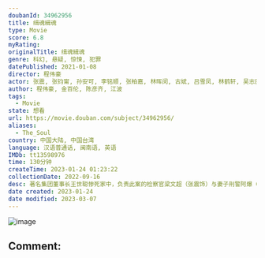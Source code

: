 ```yaml
---
doubanId: 34962956
title: 缉魂緝魂
type: Movie
score: 6.8
myRating: 
originalTitle: 缉魂緝魂
genre: 科幻, 悬疑, 惊悚, 犯罪
datePublished: 2021-01-08
director: 程伟豪
actor: 张震, 张钧甯, 孙安可, 李铭顺, 张柏嘉, 林晖闵, 古斌, 吕雪凤, 林鹤轩, 吴志庆, 张哲豪, 范姜泰基, 林明森, 王道南, 洪毓璟
author: 程伟豪, 金百伦, 陈彦齐, 江波
tags:
  - Movie
state: 想看
url: https://movie.douban.com/subject/34962956/
aliases:
  - The_Soul
country: 中国大陆, 中国台湾
language: 汉语普通话, 闽南语, 英语
IMDb: tt13598976
time: 130分钟
createTime: 2023-01-24 01:23:22
collectionDate: 2022-09-16
desc: 著名集团董事长王世聪惨死家中，负责此案的检察官梁文超（张震饰）与妻子刑警阿爆（张钧甯饰）在调查中得知：死者的儿子王天佑（林晖闵饰），年轻的新婚妻子李燕（孙安可饰），多年合伙人万宇凡（李铭顺饰...
date created: 2023-01-24
date modified: 2023-03-07
---
```


![image](p2629413230.jpg)

Comment:
---
